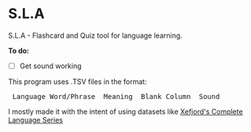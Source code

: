 # S.L.A
S.L.A - Flashcard and Quiz tool for language learning.


 
 <b>To do:</b>
 - [ ] Get sound working

This program uses .TSV files in the format:

<pre> Language_Word/Phrase  Meaning  Blank_Column  Sound </pre>

I mostly made it with the intent of using datasets like [Xefjord's Complete Language Series](https://xefjord.wixsite.com/xefscompletelangs/courses) 
